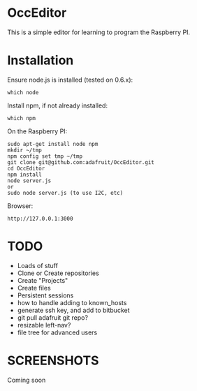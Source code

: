 OccEditor
================
This is a simple editor for learning to program the Raspberry PI.

Installation
============

Ensure node.js is installed (tested on 0.6.x):

    which node

Install npm, if not already installed:

    which npm

On the Raspberry PI:

    sudo apt-get install node npm
    mkdir ~/tmp
    npm config set tmp ~/tmp
    git clone git@github.com:adafruit/OccEditor.git
    cd OccEditor
    npm install
    node server.js
    or
    sudo node server.js (to use I2C, etc)

Browser:

    http://127.0.0.1:3000

TODO
====
- Loads of stuff
- Clone or Create repositories
- Create "Projects"
- Create files
- Persistent sessions
- how to handle adding to known_hosts
- generate ssh key, and add to bitbucket
- git pull adafruit git repo?
- resizable left-nav?
- file tree for advanced users


SCREENSHOTS
===========
Coming soon